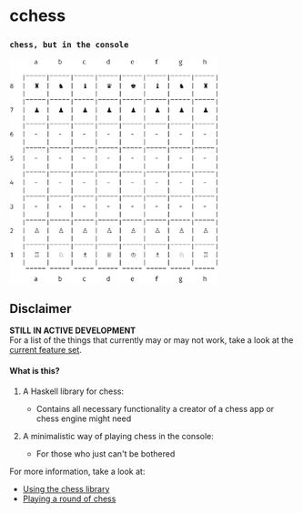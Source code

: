  # cchess
 ### `chess, but in the console`

![console board](./images/console-board.png)

 ## Disclaimer
 **STILL IN ACTIVE DEVELOPMENT**  
 For a list of the things that currently may or may not work, take a look at the [current feature set](./docs/FEATURESET.md).

#### What is this?
1. A Haskell library for chess:
   * Contains all necessary functionality a creator of a chess app or chess engine might need

2. A minimalistic way of playing chess in the console:
   * For those who just can't be bothered  


For more information, take a look at:
* [Using the chess library](./docs/API.md)
* [Playing a round of chess](./docs/GAME.md)